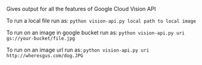 Gives output for all the features of Google Cloud Vision API

To run a local file run as: `python vision-api.py local path to local image`

To run on an image in google bucket run as: `python vision-api.py uri gs://your-bucket/file.jpg`

To run on an image url run as: `python vision-api.py uri http://wheresgus.com/dog.JPG`
